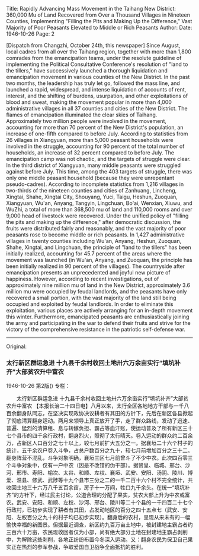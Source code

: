 Title: Rapidly Advancing Mass Movement in the Taihang New District: 360,000 Mu of Land Recovered from Over a Thousand Villages in Nineteen Counties, Implementing "Filling the Pits and Making Up the Difference," Vast Majority of Poor Peasants Elevated to Middle or Rich Peasants
Author:
Date: 1946-10-26
Page: 2

[Dispatch from Changzhi, October 24th, this newspaper] Since August, local cadres from all over the Taihang region, together with more than 1,800 comrades from the emancipation teams, under the resolute guideline of implementing the Political Consultative Conference's resolution of "land to the tillers," have successively launched a thorough liquidation and emancipation movement in various counties of the New District. In the past two months, the leadership has truly let go, followed the mass line, and launched a rapid, widespread, and intense liquidation of accounts of rent, interest, and the shifting of burdens, usurpation, and other exploitations of blood and sweat, making the movement popular in more than 4,000 administrative villages in all 37 counties and cities of the New District. The flames of emancipation illuminated the clear skies of Taihang. Approximately two million people were involved in the movement, accounting for more than 70 percent of the New District's population, an increase of one-fifth compared to before July. According to statistics from 26 villages in Xiangyuan, more than 5,000 peasant households were involved in the struggle, accounting for 90 percent of the total number of households, an increase of 32 percent compared to before July. The emancipation camp was not chaotic, and the targets of struggle were clear. In the third district of Xiangyuan, many middle peasants were struggled against before July. This time, among the 403 targets of struggle, there was only one middle peasant household (because they were unrepentant pseudo-cadres). According to incomplete statistics from 1,216 villages in two-thirds of the nineteen counties and cities of Zanhuang, Lincheng, Xingtai, Shahe, Xingtai City, Shouyang, Yuci, Taigu, Heshun, Zuoquan, Xiangyuan, Wu'an, Anyang, Tangyin, Lingchuan, Bo'ai, Wenxian, Xiuwu, and WuZhi, a total of more than 368,500 mu of land and 110,000 rooms and over 9,000 head of livestock were recovered. Under the unified policy of "filling the pits and making up the difference," after democratic discussion, the fruits were distributed fairly and reasonably, and the vast majority of poor peasants rose to become middle or rich peasants. In 1,427 administrative villages in twenty counties including Wu'an, Anyang, Heshun, Zuoquan, Shahe, Xingtai, and Lingchuan, the principle of "land to the tillers" has been initially realized, accounting for 45.7 percent of the areas where the movement was launched (in Wu'an, Anyang, and Zuoquan, the principle has been initially realized in 90 percent of the villages). The countryside after emancipation presents an unprecedented and joyful new picture of happiness. However, according to recent investigations, out of approximately nine million mu of land in the New District, approximately 3.6 million mu were occupied by feudal landlords, and the peasants have only recovered a small portion, with the vast majority of the land still being occupied and exploited by feudal landlords. In order to eliminate this exploitation, various places are actively arranging for an in-depth movement this winter. Furthermore, emancipated peasants are enthusiastically joining the army and participating in the war to defend their fruits and strive for the victory of the comprehensive resistance in the patriotic self-defense war.



<hr /> 

Original: 


### 太行新区群运急进  十九县千余村收回土地卅六万余亩实行“填坑补齐”大部贫农升中富农

1946-10-26
第2版()
专栏：

　　太行新区群运急进
    十九县千余村收回土地卅六万余亩实行“填坑补齐”大部贫农升中富农
    【本报长治二十四日电】八月以来，太行全区各地地方干部与一千八百余翻身队同志，在坚决实现政协决议耕者有其田的方针下，先后在新区各县掀起了彻底清算翻身运动。两月来领导上真正放开了手，走了群众路线，发动了迅速、普遍、猛烈的清算租、息与转嫁负担、霸占等血汗账，使运动普及了所有新区三十七个县市的四千余行政村，翻身烈火，照彻了太行晴天。卷入运动的群众约二百余万，占新区人口百分之七十以上，较七月前扩大五分之一。据襄垣二十六个村子的统计，五千余农户卷入斗争，占总户数百分之九十，较七月前增加百分之三十二。翻身阵营不混乱，斗争对象明确，襄垣三区七月前曾斗了不少中农。此次四百零三个斗争对象中，仅有一户中农（因是不改错的伪干部）。据赞皇、临城、邢台、沙河、邢市、寿阳、榆次、太谷、和顺、左权、襄垣、武安、安阳、汤阴、陵川、博爱、温县、修武、武陟等十九个县市三分之二的一千二百十六个村不完全统计，共收回土地三十六万八千五百余亩，房子十一万间，牲口九千余头。在统一“填坑补齐”的方针下，经过民主讨论，公道合理的分配了果实，贫农大部上升为中农或富农。武安、安阳、和顺、左权、沙河、邢台、陵川等二十个县的一千四百二十七个行政村，已初步实现了耕者有其田，占发动地区的百分之四十五点七（武安、安阳、左权百分之九十的村子均已初步实现）。翻身后的农村，呈现从来未有的一幅愉快幸福的新图景。但据最近调查，新区约九百万亩土地中，被封建地主霸占者约三百六十万亩，农民现收回者仅为小部，尚有绝大部分土地在封建地主霸占剥削中，为解除这些剥削，各地正纷纷布置今冬深入运动。又：翻身农民为保卫自己果实正在热烈的参军参战，争取爱国自卫战争全面抵抗的胜利。
